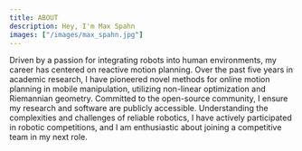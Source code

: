 ```yaml
---
title: ABOUT
description: Hey, I'm Max Spahn
images: ["/images/max_spahn.jpg"]
---
```


Driven by a passion for integrating robots into human environments, my career
has centered on reactive motion planning. Over the past five years in academic
research, I have pioneered novel methods for online motion planning in mobile
manipulation, utilizing non-linear optimization and Riemannian geometry.
Committed to the open-source community, I ensure my research and software are
publicly accessible. Understanding the complexities and challenges of reliable
robotics, I have actively participated in robotic competitions, and I am
enthusiastic about joining a competitive team in my next role.
